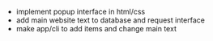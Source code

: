 - implement popup interface in html/css
- add main website text to database and request interface
- make app/cli to add items and change main text